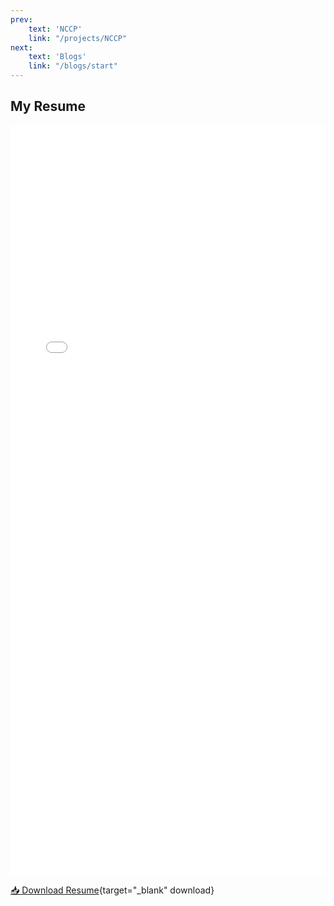 ```yaml
---
prev: 
    text: 'NCCP'
    link: "/projects/NCCP"
next: 
    text: 'Blogs'
    link: "/blogs/start"
---
```


<style>
.resume-fallback {
  display: none;
}
@media (max-width: 768px) {
  .resume-wrapper iframe {
    display: none;
  }
  .resume-fallback {
    display: block;
    text-align: center;
    margin-top: 1em;
  }
}
</style>

## My Resume

<div class="resume-wrapper">
  <iframe 
      src="/liampage/resume.pdf#zoom=fitH" 
      type="application/pdf" 
      width="100%" 
      height="1200" 
      style="border: none; overflow: hidden;"
  ></iframe>
  <div class="resume-fallback">
    <p>PDF preview unavailable in this view. Please download instead:</p>
    <p><a href="/liampage/resume.pdf" target="_blank" download>📥 Download Resume</a></p>
  </div>
</div>

[📥 Download Resume](/liampage/resume.pdf){target="_blank" download}